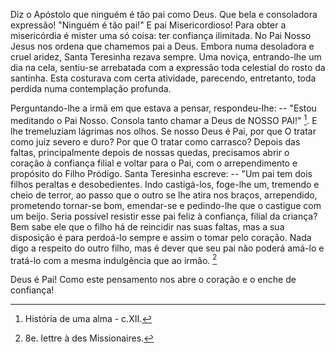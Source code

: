 Diz o Apóstolo que ninguém é tão pai como Deus. Que bela e consoladora expressão! "Ninguém é tão pai!" E pai Misericordioso! Para obter a misericórdia é mister uma só coisa: ter confiança ilimitada. No Pai Nosso Jesus nos ordena que chamemos pai a Deus. Embora numa desoladora e cruel aridez, Santa Teresinha rezava sempre. Uma noviça, entrando-lhe um dia na cela, sentiu-se arrebatada com a expressão toda celestial do rosto da santinha. Esta costurava com certa atividade, parecendo, entretanto, toda perdida numa contemplação profunda.

Perguntando-lhe a irmã em que estava a pensar, respondeu-lhe: -- "Estou meditando o Pai Nosso. Consola tanto chamar a Deus de NOSSO PAI!" [^1]. E lhe tremeluziam lágrimas nos olhos. Se nosso Deus é Pai, por que O tratar como juiz severo e duro? Por que O tratar como carrasco? Depois das faltas, principalmente depois de nossas quedas, precisamos abrir o coração à confiança filial e voltar para o Pai, com o arrependimento e propósito do Filho Pródigo. Santa Teresinha escreve: -- "Um pai tem dois filhos peraltas e desobedientes. Indo castigá-los, foge-lhe um, tremendo e cheio de terror, ao passo que o outro se lhe atira nos braços, arrependido, prometendo tornar-se bom, emendar-se e pedindo-lhe que o castigue com um beijo. Seria possível resistir esse pai feliz à confiança, filial da criança? Bem sabe ele que o filho há de reincidir nas suas faltas, mas a sua disposição é para perdoá-lo sempre e assim o tomar pelo coração. Nada digo a respeito do outro filho, mas é dever que seu pai não poderá amá-lo e tratá-lo com a mesma indulgência que ao irmão. [^2]

Deus é Pai! Como este pensamento nos abre o coração e o enche de confiança!

[^1]: História de uma alma - c.XII.
[^2]: 8e. lettre à des Missionaires.